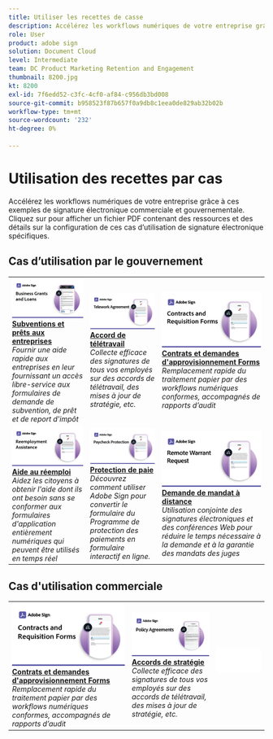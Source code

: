 ```yaml
---
title: Utiliser les recettes de casse
description: Accélérez les workflows numériques de votre entreprise grâce à ces exemples de signature électronique commerciale et gouvernementale.
role: User
product: adobe sign
solution: Document Cloud
level: Intermediate
team: DC Product Marketing Retention and Engagement
thumbnail: 8200.jpg
kt: 8200
exl-id: 7f6edd52-c3fc-4cf0-af84-c956db3bd008
source-git-commit: b958523f87b657f0a9db8c1eea0de829ab32b02b
workflow-type: tm+mt
source-wordcount: '232'
ht-degree: 0%

---
```


# Utilisation des recettes par cas

Accélérez les workflows numériques de votre entreprise grâce à ces exemples de signature électronique commerciale et gouvernementale. Cliquez sur pour afficher un fichier PDF contenant des ressources et des détails sur la configuration de ces cas d’utilisation de signature électronique spécifiques.

## Cas d’utilisation par le gouvernement

<table style="table-layout:fixed">
<tr>
  <td>
    <a href="usecasegovgrants.md">
      <img alt="Subventions et prêts aux entreprises" src="../assets/UC_Business.png" />
    </a>
    <div>
    <a href="usecasegovgrants.md"><strong>Subventions et prêts aux entreprises</strong></a>
    </div>
    <em>Fournir une aide rapide aux entreprises en leur fournissant un accès libre-service aux formulaires de demande de subvention, de prêt et de report d'impôt</em>
    <br>
  </td> 
  <td>
    <a href="usecasegovtelework.md">
      <img alt="Accord de télétravail" src="../assets/UC_MegasignR.png" />
    </a>
    <div>
    <a href="usecasegovtelework.md"><strong>Accord de télétravail</strong></a>
    </div>
    <em>Collecte efficace des signatures de tous vos employés sur des accords de télétravail, des mises à jour de stratégie, etc.</em>
    <br>
  </td>
  <td>
    <a href="usecasegovcontracts.md">
      <img alt="Contrats et demandes d'approvisionnement Forms" src="../assets/UC_WorkflowR.png" />
    </a>
    <div>
    <a href="usecasegovcontracts.md"><strong>Contrats et demandes d'approvisionnement Forms</strong></a>
    </div>
    <em>Remplacement rapide du traitement papier par des workflows numériques conformes, accompagnés de rapports d’audit</em>
    <br>
  </td>
</tr>
<tr>
  <td>
    <a href="usecasegovreemployment.md">
      <img alt="Aide au réemploi" src="../assets/UC_WebformsR.png" />
    </a>
    <div>
    <a href="usecasegovreemployment.md"><strong>Aide au réemploi</strong></a>
    </div>
    <em>Aidez les citoyens à obtenir l'aide dont ils ont besoin sans se conformer aux formulaires d'application entièrement numériques qui peuvent être utilisés en temps réel</em>
    <br>
  </td>
  <td>
    <a href="usecasegovpaycheck.md">
      <img alt="Protection de paie" src="../assets/UC_PaycheckProtectionR.png" />
    </a>
    <div>
    <a href="usecasegovpaycheck.md"><strong>Protection de paie</strong></a>
    </div>
    <em>Découvrez comment utiliser Adobe Sign pour convertir le formulaire du Programme de protection des paiements en formulaire interactif en ligne.</em>
    <br>
  </td>
  <td>
    <a href="usecasegovremote.md">
      <img alt="Demande de mandat à distance" src="../assets/UC_Remote_WarrantR.png" />
    </a>
    <div>
    <a href="usecasegovremote.md"><strong>Demande de mandat à distance</strong></a>
    </div>
    <em>Utilisation conjointe des signatures électroniques et des conférences Web pour réduire le temps nécessaire à la demande et à la garantie des mandats des juges</em>
    <br>
  </td>
</tr>
</table>

## Cas d&#39;utilisation commerciale

<table style="table-layout:fixed">
<tr>
  <td>
    <a href="usecasecomcontracts.md">
      <img alt="Contrats et demandes d'approvisionnement Forms" src="../assets/UC_WorkflowR.png" />
    </a>
    <div>
    <a href="usecasecomcontracts.md"><strong>Contrats et demandes d'approvisionnement Forms</strong></a>
    </div>
    <em>Remplacement rapide du traitement papier par des workflows numériques conformes, accompagnés de rapports d’audit</em>
    <br>
  </td> 
  <td>
    <a href="usecasecompolicy.md">
      <img alt="Accords de stratégie" src="../assets/UC_Policy.png" />
    </a>
    <div>
    <a href="usecasecompolicy.md"><strong>Accords de stratégie</strong></a>
    </div>
    <em>Collecte efficace des signatures de tous vos employés sur des accords de télétravail, des mises à jour de stratégie, etc.</em>
    <br>
  </td>
  <td>
    <img alt="Espacement" src="../assets/Whitespacer.png" />
    <div>
    <br>
  </td>
</tr>
</table>
